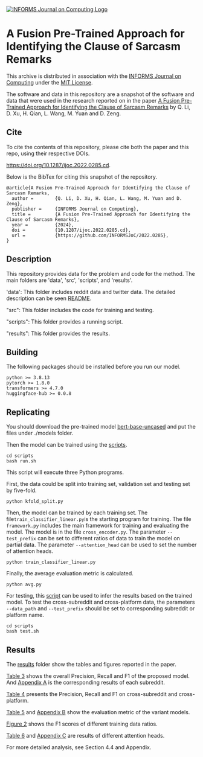 [![INFORMS Journal on Computing Logo](https://INFORMSJoC.github.io/logos/INFORMS_Journal_on_Computing_Header.jpg)](https://pubsonline.informs.org/journal/ijoc)

# A Fusion Pre-Trained Approach for Identifying the Clause of Sarcasm Remarks

This archive is distributed in association with the [INFORMS Journal on
Computing](https://pubsonline.informs.org/journal/ijoc) under the [MIT License](LICENSE).

The software and data in this repository are a snapshot of the software and data
that were used in the research reported on in the paper 
[A Fusion Pre-Trained Approach for Identifying the Clause of Sarcasm Remarks](https://doi.org/10.1287/ijoc.2022.0285.cd) by Q. Li, D. Xu, H. Qian, L. Wang, M. Yuan and D. Zeng. 

## Cite

To cite the contents of this repository, please cite both the paper and this repo, using their respective DOIs.

https://doi.org/10.1287/ijoc.2022.0285.cd.

Below is the BibTex for citing this snapshot of the repository.

```
@article{A Fusion Pre-Trained Approach for Identifying the Clause of Sarcasm Remarks,
  author =        {Q. Li, D. Xu, H. Qian, L. Wang, M. Yuan and D. Zeng},
  publisher =     {INFORMS Journal on Computing},
  title =         {A Fusion Pre-Trained Approach for Identifying the Clause of Sarcasm Remarks},
  year =          {2024},
  doi =           {10.1287/ijoc.2022.0285.cd},
  url =           {https://github.com/INFORMSJoC/2022.0285},
}  
```

## Description

This repository provides data for the problem and code for the method. The main folders are 'data', 'src', 'scripts', and 'results'.

'data': This folder includes reddit data and twitter data. The detailed description can be seen [README](./data/README.md).

"src": This folder includes the code for training and testing.

"scripts": This folder provides a running script.

"results": This folder provides the results.

## Building

The following packages should be installed before you run our model.

```
python >= 3.8.13
pytorch >= 1.8.0
transformers >= 4.7.0
huggingface-hub >= 0.0.8
```

## Replicating

You should download the pre-trained model [bert-base-uncased](https://huggingface.co/google-bert/bert-base-uncased) and put the files under ./models folder.

Then the model can be trained using the [scripts](/scripts). 

```
cd scripts
bash run.sh
```

This script will execute three Python programs.

First, the data could be split into training set, validation set and testing set by five-fold.

```
python kfold_split.py
```

Then, the model can be trained by each training set. The file`train_classifier_linear.py`is the starting program for training. The file `framework.py` includes the main framework for training and evaluating the model. The model is in the file `cross_encoder.py`. The parameter `--test_prefix` can be set to different ratios of data to train the model on partial data. The parameter `--attention_head` can be used to set the number of attention heads.

```
python train_classifier_linear.py
```

 Finally, the average evaluation metric is calculated.

```
python avg.py
```

For testing, this [script](./scripts/test.sh) can be used to infer the results based on the trained model. To test the cross-subreddit and cross-platform data, the parameters `--data_path` and `--test_prefix` should be set to corresponding subreddit or platform name.

```
cd scripts
bash test.sh
```

## Results

The [results](/results)  folder show the tables and figures reported in the paper. 

[Table 3](./results/Table_3.png) shows the overall Precision, Recall and F1 of the proposed model. And [Appendix A](./results/Appendix_A.png) is the corresponding results of each subreddit.

[Table 4](./results/Table_4.png) presents the Precision, Recall and F1 on cross-subreddit and cross-platform. 

[Table 5](./results/Table_5.png) and [Appendix B](./results/Appendix_B.png)  show the evaluation metric of the variant models. 

[Figure 2](./results/Figure_2.png) shows the  F1 scores of different training data ratios.

[Table 6](./results/Table_6.png)  and [Appendix C](./results/Appendix_C.png) are results of different attention heads.

For more detailed analysis, see Section 4.4 and Appendix.  


